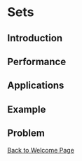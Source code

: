 # Sets

## Introduction

## Performance

## Applications

## Example

## Problem

[Back to Welcome Page](0-welcome.md)